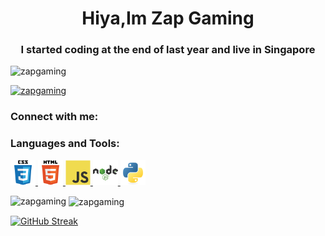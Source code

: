 <h1 align="center">Hiya,Im Zap Gaming</h1>
<h3 align="center">I started coding at the end of last year and live in Singapore</h3>

<p align="left"> <img src="https://komarev.com/ghpvc/?username=zapgaming&label=Profile%20views&color=0e75b6&style=flat" alt="zapgaming" /> </p>

<p align="left"> <a href="https://github.com/ryo-ma/github-profile-trophy"><img src="https://github-profile-trophy.vercel.app/?username=zapgaming" alt="zapgaming" /></a> </p>

<h3 align="left">Connect with me:</h3>
<p align="left">
</p>

<h3 align="left">Languages and Tools:</h3>
<p align="left"> <a href="https://www.w3schools.com/css/" target="_blank" rel="noreferrer"> <img src="https://raw.githubusercontent.com/devicons/devicon/master/icons/css3/css3-original-wordmark.svg" alt="css3" width="40" height="40"/> </a> <a href="https://www.w3.org/html/" target="_blank" rel="noreferrer"> <img src="https://raw.githubusercontent.com/devicons/devicon/master/icons/html5/html5-original-wordmark.svg" alt="html5" width="40" height="40"/> </a> <a href="https://developer.mozilla.org/en-US/docs/Web/JavaScript" target="_blank" rel="noreferrer"> <img src="https://raw.githubusercontent.com/devicons/devicon/master/icons/javascript/javascript-original.svg" alt="javascript" width="40" height="40"/> </a> <a href="https://nodejs.org" target="_blank" rel="noreferrer"> <img src="https://raw.githubusercontent.com/devicons/devicon/master/icons/nodejs/nodejs-original-wordmark.svg" alt="nodejs" width="40" height="40"/> </a> <a href="https://www.python.org" target="_blank" rel="noreferrer"> <img src="https://raw.githubusercontent.com/devicons/devicon/master/icons/python/python-original.svg" alt="python" width="40" height="40"/> </a> </p>

<p><img align="left" src="https://github-readme-stats.vercel.app/api/top-langs?username=zapgaming&show_icons=true&locale=en&layout=compact" alt="zapgaming" /></p>

<p>&nbsp;<img align="center" src="https://github-readme-stats.vercel.app/api?username=zapgaming&show_icons=true&locale=en" alt="zapgaming" /></p>







[![GitHub Streak](https://github-readme-streak-stats.herokuapp.com?user=zapgaming&theme=transparent&hide_border=true)](https://git.io/streak-stats)




